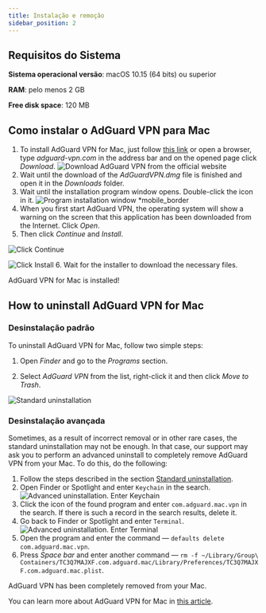 ```yaml
---
title: Instalação e remoção
sidebar_position: 2
---
```


## Requisitos do Sistema

**Sistema operacional versão**: macOS 10.15 (64 bits) ou superior

**RAM**: pelo menos 2 GB

**Free disk space**: 120 MB

## Como instalar o AdGuard VPN para Mac

1. To install AdGuard VPN for Mac, just follow [this link](https://agrd.io/mac_vpn) or open a browser, type *adguard-vpn.com* in the address bar and on the opened page click *Download*. ![Download AdGuard VPN from the official website](https://cdn.adguardvpn.com/public/Adguard/kb/vpn-install/mac-install-en.png)
2. Wait until the download of the *AdGuardVPN.dmg* file is finished and open it in the *Downloads* folder.
3. Wait until the installation program window opens. Double-click the icon in it. ![Program installation window *mobile_border](https://cdn.adguardvpn.com/public/Adguard/kb/vpn-install/mac-install-ru-1.png)
4. When you first start AdGuard VPN, the operating system will show a warning on the screen that this application has been downloaded from the Internet. Click *Open*.
5. Then click *Continue* and *Install*.

![Click Continue](https://cdn.adguardvpn.com/public/Adguard/kb/vpn-install/.mac-install-2-en~imageoptim.png)

![Click Install](https://cdn.adguardvpn.com/public/Adguard/kb/vpn-install/mac-install-3-en.png)
6. Wait for the installer to download the necessary files.

AdGuard VPN for Mac is installed!

## How to uninstall AdGuard VPN for Mac

### Desinstalação padrão

To uninstall AdGuard VPN for Mac, follow two simple steps:

1. Open *Finder* and go to the *Programs* section.

2. Select *AdGuard VPN* from the list, right-click it and then click *Move to Trash*.

![Standard uninstallation](https://cdn.adguardvpn.com/public/Adguard/kb/vpn-install/mac-uninstall-1-en.png)

### Desinstalação avançada

Sometimes, as a result of incorrect removal or in other rare cases, the standard uninstallation may not be enough. In that case, our support may ask you to perform an advanced uninstall to completely remove AdGuard VPN from your Mac. To do this, do the following:

1. Follow the steps described in the section [Standard uninstallation](#how-to-uninstall-adguard-vpn-for-mac).
2. Open Finder or Spotlight and enter `Keychain` in the search. ![Advanced uninstallation. Enter Keychain](https://cdn.adguardvpn.com/public/Adguard/kb/vpn-install/mac-key-chain-en.png)
3. Click the icon of the found program and enter `com.adguard.mac.vpn` in the search. If there is such a record in the search results, delete it.
4. Go back to Finder or Spotlight and enter `Terminal`. ![Advanced uninstallation. Enter Terminal](https://cdn.adguardvpn.com/public/Adguard/kb/vpn-install/mac-terminal-en.png)
5. Open the program and enter the command — `defaults delete com.adguard.mac.vpn`.
6. Press *Space bar* and enter another command — `rm -f ~/Library/Group\ Containers/TC3Q7MAJXF.com.adguard.mac/Library/Preferences/TC3Q7MAJXF.com.adguard.mac.plist`.

AdGuard VPN has been completely removed from your Mac.

You can learn more about AdGuard VPN for Mac in [this article](/adguard-vpn-for-mac/overview).
